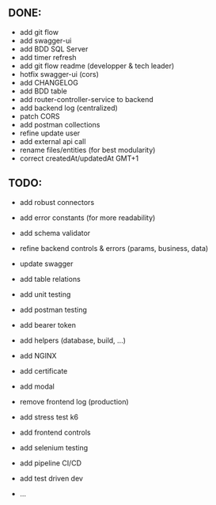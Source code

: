 ## DONE:
* add git flow
* add swagger-ui
* add BDD SQL Server
* add timer refresh
* add git flow readme (developper & tech leader)
* hotfix swagger-ui  (cors)
* add CHANGELOG
* add BDD table
* add router-controller-service to backend
* add backend log (centralized)
* patch CORS
* add postman collections
* refine update user
* add external api call 
* rename files/entities (for best modularity)
* correct createdAt/updatedAt GMT+1

## TODO:
* add robust connectors
* add error constants (for more readability)
* add schema validator
* refine backend controls & errors (params, business, data)
* update swagger
* add table relations
* add unit testing
* add postman testing
* add bearer token

* add helpers (database, build, ...)
* add NGINX
* add certificate
* add modal
* remove frontend log (production)
* add stress test k6
* add frontend controls
* add selenium testing
* add pipeline CI/CD
* add test driven dev
* ...

